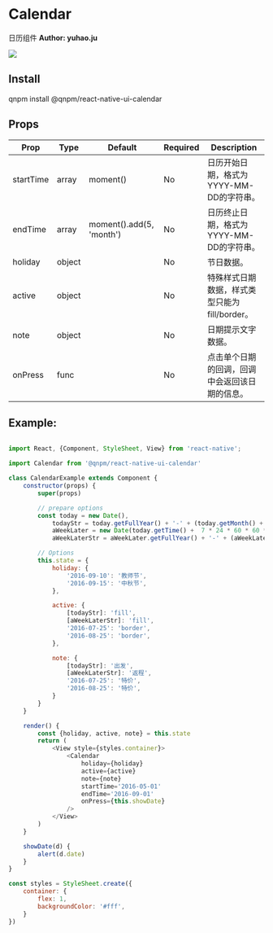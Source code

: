 Calendar
========

日历组件
**Author: yuhao.ju**

![](http://7xkm02.com1.z0.glb.clouddn.com/Calendar.gif)

Install
-------
qnpm install @qnpm/react-native-ui-calendar



Props
-----
Prop                  | Type     | Default                   | Required | Description
--------------------- | -------- | ------------------------- | -------- | -----------
startTime|array|moment()|No|日历开始日期，格式为YYYY-MM-DD的字符串。
endTime|array|moment().add(5, 'month')|No|日历终止日期，格式为YYYY-MM-DD的字符串。
holiday|object||No|节日数据。
active|object||No|特殊样式日期数据，样式类型只能为fill/border。
note|object||No|日期提示文字数据。
onPress|func||No|点击单个日期的回调，回调中会返回该日期的信息。

Example:
--------
```javascript

import React, {Component, StyleSheet, View} from 'react-native';

import Calendar from '@qnpm/react-native-ui-calendar'

class CalendarExample extends Component {
    constructor(props) {
        super(props)

        // prepare options
        const today = new Date(),
            todayStr = today.getFullYear() + '-' + (today.getMonth() + 1) + '-' + today.getDate(),
            aWeekLater = new Date(today.getTime() +  7 * 24 * 60 * 60 * 1000),
            aWeekLaterStr = aWeekLater.getFullYear() + '-' + (aWeekLater.getMonth() + 1) + '-' + aWeekLater.getDate()

        // Options
        this.state = {
            holiday: {
                '2016-09-10': '教师节',
                '2016-09-15': '中秋节',
            },

            active: {
                [todayStr]: 'fill',
                [aWeekLaterStr]: 'fill',
                '2016-07-25': 'border',
                '2016-08-25': 'border',
            },

            note: {
                [todayStr]: '出发',
                [aWeekLaterStr]: '返程',
                '2016-07-25': '特价',
                '2016-08-25': '特价',
            }
        }
    }

    render() {
        const {holiday, active, note} = this.state
        return (
            <View style={styles.container}>
                <Calendar
                    holiday={holiday}
                    active={active}
                    note={note}
                    startTime='2016-05-01'
                    endTime='2016-09-01'
                    onPress={this.showDate}
                />
            </View>
        )
    }

    showDate(d) {
        alert(d.date)
    }
}

const styles = StyleSheet.create({
    container: {
        flex: 1,
        backgroundColor: '#fff',
    }
})

```